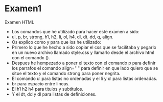 # Examen1
Examen HTML 
- Los comandos que he utilizado para hacer este examen a sido: <br>
- ul, p, br, strong, h1, h2, li, ol, h4, dl, dt, dd, q, align. <br>
- Os explico como y para que los he utilizado: <br>
- Primero lo que he hecho a sido copiar el css que se facilitaba y pegarlo en un nuevo archivo llamado style.css y llamarlo desde el archivo html con el comando (<link href rel type>). <br>
- Despues he hempezado a poner el texto con el comando p para definir los parrafos el comando align=" " para definir en que lado quiero que se situe el texto y el comando strong para poner negrita. <br>
- El comando ul para listas no ordenadas y el li y ol para listas ordenadas. <br>
- br para espacio entre lineas. <br>
- El h1 h2 h4 para titulos y subtitulos. <br>
- Y el dt, dd y dl para listas de definiciones. <br>
